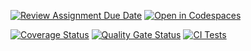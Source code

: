 


[![Review Assignment Due Date](https://classroom.github.com/assets/deadline-readme-button-22041afd0340ce965d47ae6ef1cefeee28c7c493a6346c4f15d667ab976d596c.svg)](https://classroom.github.com/a/qsam7Uxz)
[![Open in Codespaces](https://classroom.github.com/assets/launch-codespace-2972f46106e565e64193e422d61a12cf1da4916b45550586e14ef0a7c637dd04.svg)](https://classroom.github.com/open-in-codespaces?assignment_repo_id=18876078)

[![Coverage Status](https://coveralls.io/repos/github/ULL-ESIT-INF-DSI-2425/prct10-express-funko-app-ValBoschP/badge.svg?branch=main)](https://coveralls.io/github/ULL-ESIT-INF-DSI-2425/prct10-express-funko-app-ValBoschP?branch=main)
[![Quality Gate Status](https://sonarcloud.io/api/project_badges/measure?project=ULL-ESIT-INF-DSI-2425_prct10-express-funko-app-ValBoschP&metric=alert_status)](https://sonarcloud.io/summary/new_code?id=ULL-ESIT-INF-DSI-2425_prct10-express-funko-app-ValBoschP)
[![CI Tests](https://github.com/ULL-ESIT-INF-DSI-2425/prct10-express-funko-app-ValBoschP/actions/workflows/ci.yml/badge.svg)](https://github.com/ULL-ESIT-INF-DSI-2425/prct10-express-funko-app-ValBoschP/actions/workflows/ci.yml)